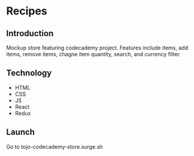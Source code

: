 # Recipes

## Introduction

Mockup store featuring codecademy project. Features include items, add items, remove items, chagne item quantity, search, and currency filter.

## Technology

*   HTML
*   CSS
*   JS
*   React
*   Redux

## Launch

Go to tojo-codecademy-store.surge.sh

